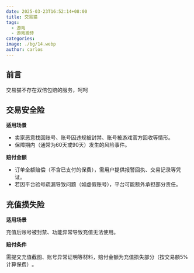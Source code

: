 ```yaml
---
date: 2025-03-23T16:52:14+08:00
title: 交易猫
tags:
  - 游戏
  - 游戏搬砖
categories: 
image: ./bg/14.webp
author: carlos
---
```


## 前言

交易猫不存在双倍包赔的服务，呵呵

## 交易安全险

**适用场景**

- 卖家恶意找回账号、账号因违规被封禁、账号被游戏官方回收等情形‌。
- 保障期内（通常为60天或90天）发生的风险事件‌。

**赔付金额**

- 订单全额赔偿（不含已支付的保费），需用户提供报警回执、交易记录等凭证‌。
- 若因平台验号疏漏导致问题（如虚假账号），平台可能额外承担部分责任‌。

## 充值损失险


**适用场景**

充值后账号被封禁、功能异常导致充值无法使用‌。

**赔付条件**

需提交充值截图、账号异常证明等材料，赔付金额为充值损失部分（按交易额5%计算保费）‌。
